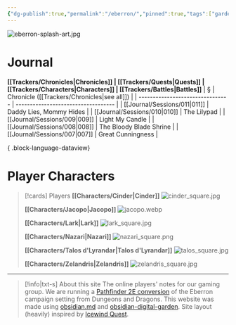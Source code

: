 ```yaml
---
{"dg-publish":true,"permalink":"/eberron/","pinned":true,"tags":["gardenEntry"]}
---
```


![eberron-splash-art.jpg](/img/user/z_attachments/eberron-splash-art.jpg)
# Journal
**[[Trackers/Chronicles\|Chronicles]] | [[Trackers/Quests\|Quests]] | [[Trackers/Characters\|Characters]] | [[Trackers/Battles\|Battles]]**
| §                                | Chronicle ([[Trackers/Chronicles\|see all]]) |
| -------------------------------- | ----------------------------------- |
| [[Journal/Sessions/011\|011]] | Daddy Lies, Mommy Hides             |
| [[Journal/Sessions/010\|010]] | The Lilypad                         |
| [[Journal/Sessions/009\|009]] | Light My Candle                     |
| [[Journal/Sessions/008\|008]] | The Bloody Blade Shrine             |
| [[Journal/Sessions/007\|007]] | Great Cunningness                   |

{ .block-language-dataview}
# Player Characters
> [!cards] Players
> **[[Characters/Cinder\|Cinder]]**
> ![cinder_square.jpg](/img/user/z_attachments/cinder_square.jpg)
> 
> **[[Characters/Jacopo\|Jacopo]]**
> ![jacopo.webp](/img/user/z_attachments/jacopo.webp)
> 
> **[[Characters/Lark\|Lark]]**
> ![lark_square.jpg](/img/user/z_attachments/lark_square.jpg)
> 
> **[[Characters/Nazari\|Nazari]]**
> ![nazari_square.png](/img/user/z_attachments/nazari_square.png)
> 
> **[[Characters/Talos d'Lyrandar\|Talos d'Lyrandar]]**
> ![talos_square.jpg](/img/user/z_attachments/talos_square.jpg)
> 
> **[[Characters/Zelandris\|Zelandris]]**
> ![zelandris_square.jpg](/img/user/z_attachments/zelandris_square.jpg)
---
>[!info|txt-s] About this site
>The online players' notes for our gaming group. We are running a [Pathfinder 2E conversion](https://github.com/TNychka/Pathfinder2eConversion) of the Eberron campaign setting from Dungeons and Dragons. This website was made using [obsidian.md](https://obsidian.md/) and [obsidian-digital-garden](https://github.com/oleeskild/obsidian-digital-garden). Site layout (heavily) inspired by [Icewind Quest](https://icewind.quest/).